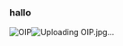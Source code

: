 ### hallo
![OIP](https://user-images.githubusercontent.com/112953883/195547995-433e82d3-5814-4047-bb62-8862d582f735.jpg)![Uploading OIP.jpg…]()
